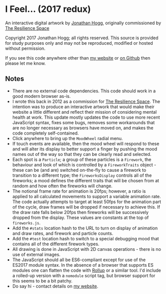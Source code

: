 
# I Feel... (2017 redux)

An interactive digital artwork by [Jonathan Hogg][1],
originally commissioned by [The Resilience Space][2]

Copyright 2017 Jonathan Hogg; all rights reserved. This source is provided
for study purposes only and may not be reproduced, modified or hosted
without permission.

If you see this code anywhere other than [my website][1] or [on Github][3]
then please let me know.

[1]: https://www.jonathanhogg.com/
[2]: http://www.theresiliencespace.com/
[3]: https://github.com/jonathanhogg/feel

## Notes

- There are no external code dependencies. This code should work in a good
modern browser as-is.
- I wrote this back in 2012 as a commission for [The Resilience Space][2].
The intention was to produce an interactive artwork that would make their
website a little different and reflect their mission of considering mental
health at work. This update mostly updates the code to use more recent
JavaScript syntax, fixes some bugs, removes some workarounds that are no
longer necessary as browsers have moved on, and makes the code completely
self-contained.
- Click anywhere to bring up the `MoodWheel` radial menu.
- If touch events are available, then the mood wheel will respond to these
and will alter its display to better support a finger by pushing the mood
names out of the way so that they can be clearly read and selected.
- Each spot is a `Particle`; a group of these particles is a `Firework`,
the behaviour and look of which is controlled by a `FireworkTraits` object -
these can be (and are) switched on-the-fly to cause a firework to transition
to a different type; the `FireworksDisplay` controls all of the fireworks;
a mood defines the different traits that will be chosen from at random and
how often the fireworks will change.
- The notional frame rate for animation is 20fps; however, a ratio is applied
to all calculated movements to support a variable animation rate. The code
actually attempts to target at least 50fps for the animation part of the
cycle, draw frames will be dropped if necessary to achieve this. If the draw
rate falls below 20fps then fireworks will be successively dropped from the
display. These values are constants at the top of `fireworks.js`.
- Add the `#stats` location hash to the URL to turn on display of animation
and draw rates, and firework and particle counts.
- Add the `#test` location hash to switch to a special debugging mood that
contains all of the different firework types.
- All drawing is done in JavaScript with 2D canvas operations - there is no
use of external images.
- The JavaScript should all be ES6-compliant except for use of the ES2017 
module syntax. In the absence of a browser that supports ES modules one can
flatten the code with [Rollup][4] or a similar tool. I'd include a rolled-up
version with a `nomodule` script tag, but browser support for this seems to
be a bit patchy.
- Do say hi - contact details on [my website][1].

[4]: https://github.com/rollup/rollup

